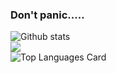 ### Don't panic.....

![Github stats](https://github-readme-stats.vercel.app/api?username=ibnunazm&show_icons=true&theme=midnight-purple)<br>
![](https://github-readme-streak-stats.herokuapp.com/?user=kurniakun17&theme=react&hide_border=false)<br>
![Top Languages Card](https://github-readme-stats.vercel.app/api/top-langs/?username=ibnunazm&layout=compact&theme=midnight-purple)
